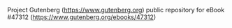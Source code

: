 Project Gutenberg (https://www.gutenberg.org) public repository for eBook #47312 (https://www.gutenberg.org/ebooks/47312)
